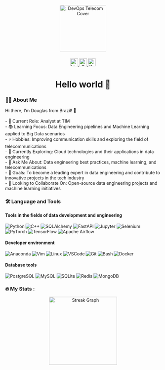 <div align="center">
  <img height="150" src="https://itsvit.com/wp-content/uploads/2019/07/ItSvit_devops-telecom_cover.gif" alt="DevOps Telecom Cover"/>
</div>

###

<div align="center">
  <a href="https://linkedin.com/in/douglas-maia-33439921b" target="_blank">
    <img src="https://img.shields.io/static/v1?message=LinkedIn&logo=linkedin&label=&color=0077B5&logoColor=white&labelColor=&style=for-the-badge" height="25" alt="LinkedIn Badge" />
  </a>
  <a href="mailto:doug.engenharia.eletrica@gmail.com" target="_blank">
    <img src="https://img.shields.io/static/v1?message=Gmail&logo=gmail&label=&color=D14836&logoColor=white&labelColor=&style=for-the-badge" height="25" alt="Gmail Badge" />
  </a>
  <a href="https://www.youtube.com/@fernettv" target="_blank">
    <img src="https://img.shields.io/static/v1?message=YouTube&logo=youtube&label=&color=FF0000&logoColor=white&labelColor=&style=for-the-badge" height="25" alt="YouTube Badge" />
  </a>
</div>

###

<h1 align="center">Hello world 👋</h1>

###

<h3 align="left">👩‍💻  About Me</h3>

<p align="left">
Hi there, I’m Douglas from Brazil! 👋<br><br>
- 🔭 Current Role: Analyst at TIM<br>
- 📚 Learning Focus: Data Engineering pipelines and Machine Learning applied to Big Data scenarios<br>
- ⚡ Hobbies: Improving communication skills and exploring the field of telecommunications<br>
- 🌱 Currently Exploring: Cloud technologies and their applications in data engineering<br>
- 💬 Ask Me About: Data engineering best practices, machine learning, and telecommunications<br>
- 🎯 Goals: To become a leading expert in data engineering and contribute to innovative projects in the tech industry<br>
- 🤝 Looking to Collaborate On: Open-source data engineering projects and machine learning initiatives
</p>

###

<h3 align="left">🛠 Language and Tools</h3>

<h4 align="left">Tools in the fields of data development and engineering</h4>

![Python](https://img.shields.io/badge/python-3670A0?style=for-the-badge&logo=python&logoColor=ffdd54)
![C++](https://img.shields.io/badge/C%2B%2B-00599C?style=for-the-badge&logo=c%2B%2B&logoColor=white)
![SQLAlchemy](https://img.shields.io/badge/sqlalchemy-100000?style=for-the-badge&logo=sqlalchemy&logoColor=white)
![FastAPI](https://img.shields.io/badge/fastapi-009688?style=for-the-badge&logo=fastapi&logoColor=white)
![Jupyter](https://img.shields.io/badge/jupyter-%23F37626.svg?style=for-the-badge&logo=jupyter&logoColor=white)
![Selenium](https://img.shields.io/badge/selenium-43B02A?style=for-the-badge&logo=selenium&logoColor=white)
![PyTorch](https://img.shields.io/badge/PyTorch-EE4C2C?style=for-the-badge&logo=PyTorch&logoColor=white)
![TensorFlow](https://img.shields.io/badge/TensorFlow-FF6F00?style=for-the-badge&logo=TensorFlow&logoColor=white)
![Apache Airflow](https://img.shields.io/badge/apache%20airflow-017CEE?style=for-the-badge&logo=apache-airflow&logoColor=white)

<h4 align="left">Developer environment</h4>

![Anaconda](https://img.shields.io/badge/Anaconda-%2344A833.svg?style=for-the-badge&logo=anaconda&logoColor=white)
![Vim](https://img.shields.io/badge/VIM-%2311AB00.svg?style=for-the-badge&logo=vim&logoColor=white)
![Linux](https://img.shields.io/badge/Linux-FCC624?style=for-the-badge&logo=linux&logoColor=black)
![VSCode](https://img.shields.io/badge/VS%20Code-0078d7.svg?style=for-the-badge&logo=visual-studio-code&logoColor=white)
![Git](https://img.shields.io/badge/git-%23F05033.svg?style=for-the-badge&logo=git&logoColor=white)
![Bash](https://img.shields.io/badge/GNU%20Bash-4EAA25?style=for-the-badge&logo=GNU%20Bash&logoColor=white)
![Docker](https://img.shields.io/badge/Docker-2496ED?style=for-the-badge&logo=docker&logoColor=white)

<h4 align="left">Database tools</h4>

![PostgreSQL](https://img.shields.io/badge/postgresql-%23316192.svg?style=for-the-badge&logo=postgresql&logoColor=white)
![MySQL](https://img.shields.io/badge/mysql-%2300f.svg?style=for-the-badge&logo=mysql&logoColor=white)
![SQLite](https://img.shields.io/badge/sqlite-%2307405e.svg?style=for-the-badge&logo=sqlite&logoColor=white)
![Redis](https://img.shields.io/badge/redis-%23DD0031.svg?style=for-the-badge&logo=redis&logoColor=white)
![MongoDB](https://img.shields.io/badge/mongodb-%2347A248.svg?style=for-the-badge&logo=mongodb&logoColor=white)

###

<h3 align="left">🔥 My Stats :</h3> 
<div align="center"> 
  <img src="https://streak-stats.demolab.com?user=m-dougl&locale=en&mode=daily&theme=dark&hide_border=false&border_radius=5&order=3" height="220" alt="Streak Graph" />
</div>
